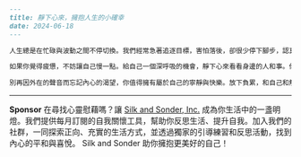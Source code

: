 ```markdown
---
title: 靜下心來，擁抱人生的小確幸
date: 2024-06-18
---

人生總是在忙碌與波動之間不停切換。我們經常急著追逐目標，害怕落後，卻很少停下腳步，認真感受當下的美好。有時候，真正的幸福並不是來自那些遙遠或宏大的夢想，而是藏在生活裡不起眼的小細節。例如清晨的一杯熱咖啡，窗邊灑進的陽光，朋友無心的一句關心，或是獨自靜坐時腦海閃過的溫暖回憶。

如果你覺得疲憊，不妨讓自己慢一點。給自己一個深呼吸的機會，靜下心來看看身邊的人和事。你會發現，其實生活早已悄悄地，把各種溫柔與善意，織進了每一天。

別再因外在的聲音而忘記內心的渴望，你值得擁有屬於自己的寧靜與快樂。放下負累，和自己和解。人生路上，我們都會有迷茫的時候，但只要願意相信，前方的路，終究會越走越亮。
```



---

**Sponsor**
在尋找心靈慰藉嗎？讓 [Silk and Sonder, Inc.](https://pollinations.ai/redirect-nexad/2myiLcOP?user_id=36901823) 成為你生活中的一盞明燈。我們提供每月訂閱的自我關懷工具，幫助你反思生活、提升自我。加入我們的社群，一同探索正向、充實的生活方式，並透過獨家的引導練習和反思活動，找到內心的平和與喜悅。 Silk and Sonder 助你擁抱更美好的自己！